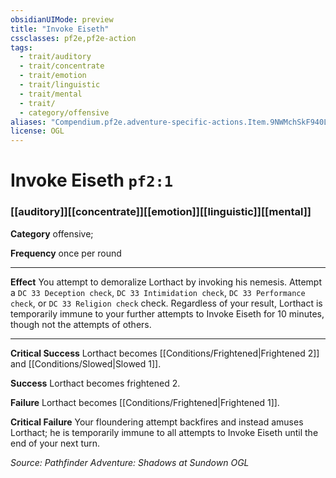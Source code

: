 ```yaml
---
obsidianUIMode: preview
title: "Invoke Eiseth"
cssclasses: pf2e,pf2e-action
tags:
  - trait/auditory
  - trait/concentrate
  - trait/emotion
  - trait/linguistic
  - trait/mental
  - trait/
  - category/offensive
aliases: "Compendium.pf2e.adventure-specific-actions.Item.9NWMchSkF940L0SW"
license: OGL
---
```

# Invoke Eiseth `pf2:1`

### [[auditory]][[concentrate]][[emotion]][[linguistic]][[mental]]

**Category** offensive; 




**Frequency** once per round

* * *

**Effect** You attempt to demoralize Lorthact by invoking his nemesis. Attempt a `DC 33 Deception check`, `DC 33 Intimidation check`, `DC 33 Performance check`, or `DC 33 Religion check` check. Regardless of your result, Lorthact is temporarily immune to your further attempts to Invoke Eiseth for 10 minutes, though not the attempts of others.

* * *

**Critical Success** Lorthact becomes [[Conditions/Frightened|Frightened 2]] and [[Conditions/Slowed|Slowed 1]].

**Success** Lorthact becomes frightened 2.

**Failure** Lorthact becomes [[Conditions/Frightened|Frightened 1]].

**Critical Failure** Your floundering attempt backfires and instead amuses Lorthact; he is temporarily immune to all attempts to Invoke Eiseth until the end of your next turn.

*Source: Pathfinder Adventure: Shadows at Sundown*
*OGL*